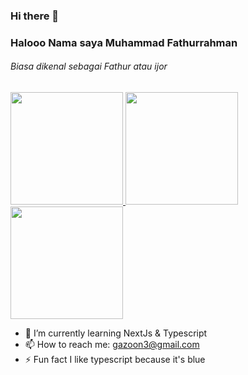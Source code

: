 ### Hi there 👋

### Halooo Nama saya Muhammad Fathurrahman
###### Biasa dikenal sebagai Fathur atau ijor
<!--
**fathrahh/fathrahh** is a ✨ _special_ ✨ repository because its `README.md` (this file) appears on your GitHub profile.

Here are some ideas to get you started:

- 🔭 I’m currently working on ...
- 👯 I’m looking to collaborate on ...
- 🤔 I’m looking for help with ...
- 💬 Ask me about ...
- 😄 Pronouns: ...
-->

<a href="https://github.com/fathrahh">
  <img height="180em" src="https://github-readme-stats-eight-theta.vercel.app/api?username=fathrahh&show_icons=true&theme=algolia&include_all_commits=true&count_private=true"/>
  <img height="180em" src="https://github-readme-stats-eight-theta.vercel.app/api/top-langs/?username=fathrahh&layout=compact&langs_count=8&theme=algolia"/>
  <img height="180em" src="https://github-readme-stats.vercel.app/api/wakatime?username=ijordev&theme=algolia"/>
</a>

- 🌱 I’m currently learning NextJs & Typescript
- 📫 How to reach me: gazoon3@gmail.com
- ⚡ Fun fact I like typescript because it's blue

